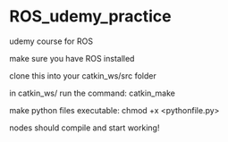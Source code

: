 # ROS_udemy_practice
udemy course for  ROS

make sure you have ROS installed

clone this into your catkin_ws/src folder

in catkin_ws/ run the command: catkin_make

make python files executable: chmod +x <pythonfile.py>


nodes should compile and start working!


